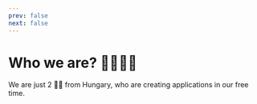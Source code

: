 ```yaml
---
prev: false
next: false
---
```

# Who we are? 👩‍💻👨‍💻

We are just 2 👨‍💻 from Hungary, who are creating applications in our free time.
